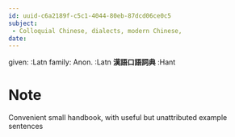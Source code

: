 ```yaml
---
id: uuid-c6a2189f-c5c1-4044-80eb-87dcd06ce0c5
subject: 
 - Colloquial Chinese, dialects, modern Chinese,
date: 
---
```


given:  :Latn
family: Anon. :Latn
**漢語口語詞典** :Hant
# Note
Convenient small handbook, with useful but unattributed example sentences